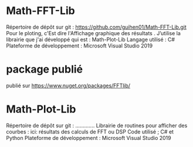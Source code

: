 # Math-FFT-Lib
Répertoire de dépôt sur git : https://github.com/guihen01/Math-FFT-Lib.git
Pour le ploting, c'Est  dire l'Affichage graphique des résultats . J’utilise la librairie que j'ai développé qui est : Math-Plot-Lib
Langage utilisé : C# 
Plateforme de développement : Microsoft Visual Studio 2019

# package publié
publié sur https://www.nuget.org/packages/FFTlib/

# Math-Plot-Lib 
Répertoire de dépôt sur git : .............
Librairie de routines pour afficher des courbes : ici: résultats des calculs de FFT ou DSP
Code utilisé ; C# et Python
Plateforme de développement : Microsoft Visual Studio 2019


